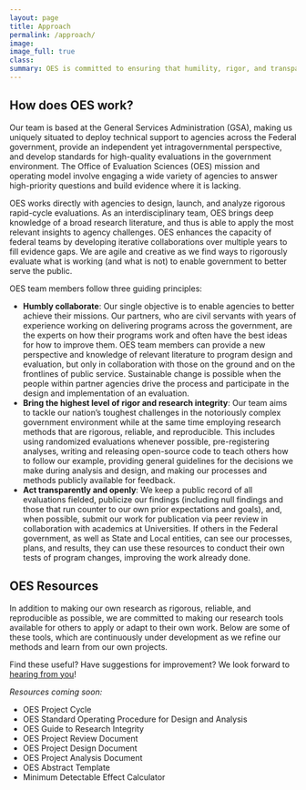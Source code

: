```yaml
---
layout: page
title: Approach
permalink: /approach/
image:
image_full: true
class:
summary: OES is committed to ensuring that humility, rigor, and transparency are at the foundation of our work.
---
```

## How does OES work? 

Our team is based at the General Services Administration (GSA), making us uniquely situated to deploy technical support to agencies across the Federal government, provide an independent yet intragovernmental perspective, and develop standards for high-quality evaluations in the government environment. The Office of Evaluation Sciences (OES) mission and operating model involve engaging a wide variety of agencies to answer high-priority questions and build evidence where it is lacking. 

OES works directly with agencies to design, launch, and analyze rigorous rapid-cycle evaluations. As an interdisciplinary team, OES brings deep knowledge of a broad research literature, and thus is able to apply the most  relevant insights to agency challenges. OES enhances the capacity of federal teams by developing iterative collaborations over multiple years to fill evidence gaps. We are agile and creative as we find ways to rigorously evaluate what is working (and what is not) to enable government to better serve the public.

OES team members follow three guiding principles:
  - <b>Humbly collaborate</b>: Our single objective is to enable agencies to better achieve their missions. Our partners, who are civil servants with years of experience working on delivering programs across the government, are the experts on how their programs work and often have the best ideas for how to improve them. OES team members can provide a new perspective and knowledge of relevant literature to program design and evaluation, but only in collaboration with those on the ground and on the frontlines of public service. Sustainable change is possible when the people within partner agencies drive the process and participate in the design and implementation of an evaluation. 
  - <b>Bring the highest level of rigor and research integrity</b>: Our team aims to tackle our nation’s toughest challenges in the notoriously complex government environment while at the same time employing research methods that are rigorous, reliable, and reproducible.  This includes using randomized evaluations whenever possible, pre-registering analyses, writing and releasing open-source code to teach others how to follow  our example, providing general guidelines for the decisions we make during analysis and design, and making our processes and methods publicly available for feedback.  
  - <b>Act transparently and openly</b>: We keep a public record of all evaluations fielded, publicize our findings (including null findings and those that run counter to our own prior expectations and goals), and, when possible, submit our work for publication via peer review in collaboration with academics at Universities. If others in the Federal government, as well as State and Local entities, can see our processes, plans, and results, they can use these resources to conduct their own tests of program changes, improving the work already done.

## OES Resources 

In addition to making our own research as rigorous, reliable, and reproducible as possible, we are committed to making our research tools available for others to apply or adapt to their own work. Below are some of these tools, which are continuously under development as we refine our methods and learn from our own projects. 

Find these useful? Have suggestions for improvement? We look forward to <a href="mailto:oes@gsa.gov?subject=Approach">hearing from you</a>! 

<i>Resources coming soon:</i>

  - OES Project Cycle
  - OES Standard Operating Procedure for Design and Analysis
  - OES Guide to Research Integrity
  - OES Project Review Document
  - OES Project Design Document
  - OES Project Analysis Document
  - OES Abstract Template
  - Minimum Detectable Effect Calculator
